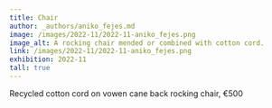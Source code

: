 ```yaml
---
title: Chair
author: _authors/aniko_fejes.md
image: /images/2022-11/2022-11-aniko_fejes.png
image_alt: A rocking chair mended or combined with cotton cord.
link: /images/2022-11/2022-11-aniko_fejes.png
exhibition: 2022-11
tall: true 
---
```


Recycled cotton cord on vowen cane back rocking chair, €500
